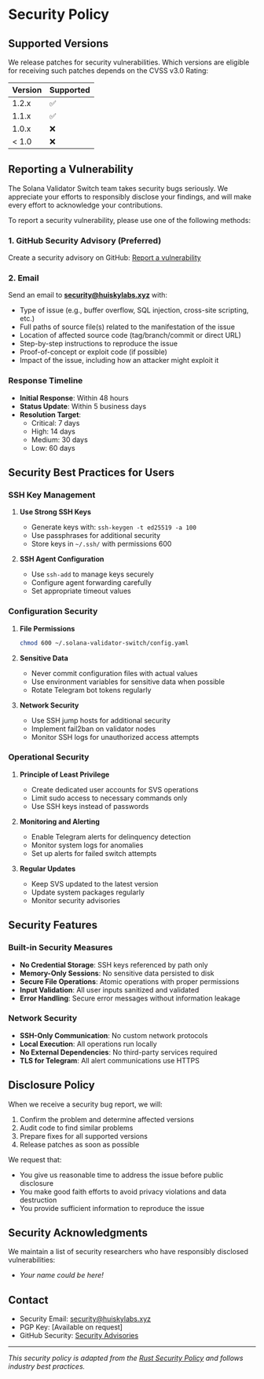 # Security Policy

## Supported Versions

We release patches for security vulnerabilities. Which versions are eligible for receiving such patches depends on the CVSS v3.0 Rating:

| Version | Supported          |
| ------- | ------------------ |
| 1.2.x   | :white_check_mark: |
| 1.1.x   | :white_check_mark: |
| 1.0.x   | :x:                |
| < 1.0   | :x:                |

## Reporting a Vulnerability

The Solana Validator Switch team takes security bugs seriously. We appreciate your efforts to responsibly disclose your findings, and will make every effort to acknowledge your contributions.

To report a security vulnerability, please use one of the following methods:

### 1. GitHub Security Advisory (Preferred)

Create a security advisory on GitHub: [Report a vulnerability](https://github.com/huiskylabs/solana-validator-switch/security/advisories/new)

### 2. Email

Send an email to **security@huiskylabs.xyz** with:

- Type of issue (e.g., buffer overflow, SQL injection, cross-site scripting, etc.)
- Full paths of source file(s) related to the manifestation of the issue
- Location of affected source code (tag/branch/commit or direct URL)
- Step-by-step instructions to reproduce the issue
- Proof-of-concept or exploit code (if possible)
- Impact of the issue, including how an attacker might exploit it

### Response Timeline

- **Initial Response**: Within 48 hours
- **Status Update**: Within 5 business days
- **Resolution Target**: 
  - Critical: 7 days
  - High: 14 days
  - Medium: 30 days
  - Low: 60 days

## Security Best Practices for Users

### SSH Key Management

1. **Use Strong SSH Keys**
   - Generate keys with: `ssh-keygen -t ed25519 -a 100`
   - Use passphrases for additional security
   - Store keys in `~/.ssh/` with permissions 600

2. **SSH Agent Configuration**
   - Use `ssh-add` to manage keys securely
   - Configure agent forwarding carefully
   - Set appropriate timeout values

### Configuration Security

1. **File Permissions**
   ```bash
   chmod 600 ~/.solana-validator-switch/config.yaml
   ```

2. **Sensitive Data**
   - Never commit configuration files with actual values
   - Use environment variables for sensitive data when possible
   - Rotate Telegram bot tokens regularly

3. **Network Security**
   - Use SSH jump hosts for additional security
   - Implement fail2ban on validator nodes
   - Monitor SSH logs for unauthorized access attempts

### Operational Security

1. **Principle of Least Privilege**
   - Create dedicated user accounts for SVS operations
   - Limit sudo access to necessary commands only
   - Use SSH keys instead of passwords

2. **Monitoring and Alerting**
   - Enable Telegram alerts for delinquency detection
   - Monitor system logs for anomalies
   - Set up alerts for failed switch attempts

3. **Regular Updates**
   - Keep SVS updated to the latest version
   - Update system packages regularly
   - Monitor security advisories

## Security Features

### Built-in Security Measures

- **No Credential Storage**: SSH keys referenced by path only
- **Memory-Only Sessions**: No sensitive data persisted to disk
- **Secure File Operations**: Atomic operations with proper permissions
- **Input Validation**: All user inputs sanitized and validated
- **Error Handling**: Secure error messages without information leakage

### Network Security

- **SSH-Only Communication**: No custom network protocols
- **Local Execution**: All operations run locally
- **No External Dependencies**: No third-party services required
- **TLS for Telegram**: All alert communications use HTTPS

## Disclosure Policy

When we receive a security bug report, we will:

1. Confirm the problem and determine affected versions
2. Audit code to find similar problems
3. Prepare fixes for all supported versions
4. Release patches as soon as possible

We request that:

- You give us reasonable time to address the issue before public disclosure
- You make good faith efforts to avoid privacy violations and data destruction
- You provide sufficient information to reproduce the issue

## Security Acknowledgments

We maintain a list of security researchers who have responsibly disclosed vulnerabilities:

- *Your name could be here!*

## Contact

- Security Email: security@huiskylabs.xyz
- PGP Key: [Available on request]
- GitHub Security: [Security Advisories](https://github.com/huiskylabs/solana-validator-switch/security)

---

*This security policy is adapted from the [Rust Security Policy](https://www.rust-lang.org/policies/security) and follows industry best practices.*